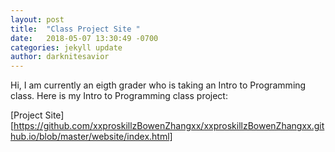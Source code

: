 ```yaml
---
layout: post
title:  "Class Project Site "
date:   2018-05-07 13:30:49 -0700
categories: jekyll update
author: darknitesavior
---
```


Hi, I am currently an eigth grader who is taking an Intro to Programming class. Here is my Intro to Programming class project: 

[Project Site][https://github.com/xxproskillzBowenZhangxx/xxproskillzBowenZhangxx.github.io/blob/master/website/index.html]
